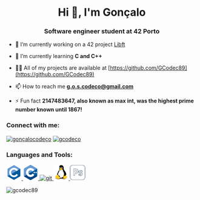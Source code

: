 <h1 align="center">Hi 👋, I'm Gonçalo</h1>
<h3 align="center">Software engineer student at 42 Porto</h3>

- 🔭 I’m currently working on a 42 project [Libft](https://github.com/GCodec89/libft-42)

- 🌱 I’m currently learning **C and C++**

- 👨‍💻 All of my projects are available at [https://github.com/GCodec89](https://github.com/GCodec89)

- 📫 How to reach me **g.o.s.codeco@gmail.com**

- ⚡ Fun fact **2147483647, also known as max int, was the highest prime number known until 1867!**

<h3 align="left">Connect with me:</h3>
<p align="left">
<a href="https://linkedin.com/in/gonçalocodeço" target="blank"><img align="center" src="https://raw.githubusercontent.com/rahuldkjain/github-profile-readme-generator/master/src/images/icons/Social/linked-in-alt.svg" alt="gonçalocodeço" height="30" width="40" /></a>
<a href="https://discord.gg/gcodeco" target="blank"><img align="center" src="https://raw.githubusercontent.com/rahuldkjain/github-profile-readme-generator/master/src/images/icons/Social/discord.svg" alt="gcodeco" height="30" width="40" /></a>
</p>

<h3 align="left">Languages and Tools:</h3>
<p align="left"> <a href="https://www.cprogramming.com/" target="_blank" rel="noreferrer"> <img src="https://raw.githubusercontent.com/devicons/devicon/master/icons/c/c-original.svg" alt="c" width="40" height="40"/> </a> <a href="https://www.w3schools.com/cpp/" target="_blank" rel="noreferrer"> <img src="https://raw.githubusercontent.com/devicons/devicon/master/icons/cplusplus/cplusplus-original.svg" alt="cplusplus" width="40" height="40"/> </a> <a href="https://git-scm.com/" target="_blank" rel="noreferrer"> <img src="https://www.vectorlogo.zone/logos/git-scm/git-scm-icon.svg" alt="git" width="40" height="40"/> </a> <a href="https://www.linux.org/" target="_blank" rel="noreferrer"> <img src="https://raw.githubusercontent.com/devicons/devicon/master/icons/linux/linux-original.svg" alt="linux" width="40" height="40"/> </a> <a href="https://www.photoshop.com/en" target="_blank" rel="noreferrer"> <img src="https://raw.githubusercontent.com/devicons/devicon/master/icons/photoshop/photoshop-line.svg" alt="photoshop" width="40" height="40"/> </a> </p>

<p><img align="center" src="https://github-readme-stats.vercel.app/api/top-langs?username=gcodec89&show_icons=true&locale=en&layout=compact" alt="gcodec89" /></p>
